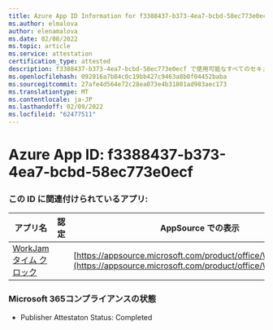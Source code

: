 ```yaml
---
title: Azure App ID Information for f3388437-b373-4ea7-bcbd-58ec773e0ecf
ms.author: elmalova
author: elenamalova
ms.date: 02/08/2022
ms.topic: article
ms.service: attestation
certification_type: attested
description: f3388437-b373-4ea7-bcbd-58ec773e0ecf で使用可能なすべてのセキュリティおよびコンプライアンス情報。
ms.openlocfilehash: 092016a7b84c0c19bb427c9463a8b0f04452baba
ms.sourcegitcommit: 27afe4d564e72c28ea073e4b31801ad983aec173
ms.translationtype: MT
ms.contentlocale: ja-JP
ms.lasthandoff: 02/09/2022
ms.locfileid: "62477511"
---
```

# <a name="azure-app-id-f3388437-b373-4ea7-bcbd-58ec773e0ecf"></a>Azure App ID: f3388437-b373-4ea7-bcbd-58ec773e0ecf


### <a name="apps-associated-with-this-id"></a>この ID に関連付けられているアプリ:
| **アプリ名** | **認定** | **AppSource での表示** |
|--------------|---------------|-----------------------|
| [WorkJam タイム クロック](https://docs.microsoft.com/microsoft-365-app-certification/forward/WA200003620) |  | [https://appsource.microsoft.com/product/office/WA200003620](https://appsource.microsoft.com/product/office/WA200003620) |

### <a name="microsoft-365-app-compliance-status"></a>Microsoft 365コンプライアンスの状態
- Publisher Attestaton Status: Completed
